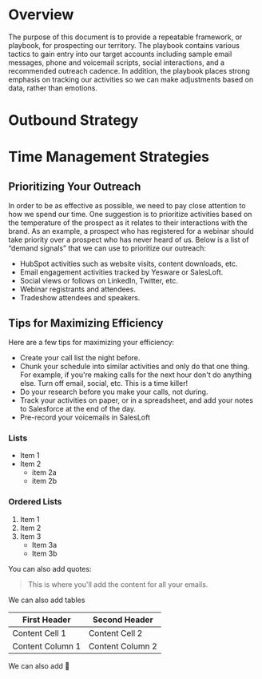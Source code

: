 # Overview

The purpose of this document is to provide a repeatable framework, or playbook, for prospecting our territory. The playbook contains various tactics to gain entry into our target accounts including sample email messages, phone and voicemail scripts, social interactions, and a recommended outreach cadence. In addition, the playbook places strong emphasis on tracking our activities so we can make adjustments based on data, rather than emotions. 

# Outbound Strategy

# Time Management Strategies

## Prioritizing Your Outreach

In order to be as effective as possible, we need to pay close attention to how we spend our time. One suggestion is to prioritize activities based on the temperature of the prospect as it relates to their interactions with the brand.  As an example, a prospect who has registered for a webinar should take priority over a prospect who has never heard of us. Below is a list of “demand signals” that we can use to prioritize our outreach: 
* HubSpot activities such as website visits, content downloads, etc.
* Email engagement activities tracked by Yesware or SalesLoft.
* Social views or follows on LinkedIn, Twitter, etc.
* Webinar registrants and attendees.
* Tradeshow attendees and speakers.

## Tips for Maximizing Efficiency

Here are a few tips for maximizing your efficiency: 
* Create your call list the night before.
* Chunk your schedule into similar activities and only do that one thing. For example, if you're making calls for the next hour don't do anything else. Turn off email, social, etc. This is a time killer!
* Do your research before you make your calls, not during. 
* Track your activities on paper, or in a spreadsheet, and add your notes to Salesforce at the end of the day.
* Pre-record your voicemails in SalesLoft 




### Lists
* Item 1
* Item 2
  * item 2a
  * item 2b
 ### Ordered Lists
 1. Item 1
 2. Item 2
 3. Item 3
    * Item 3a
    * Item 3b
    
 You can also add quotes: 
 
 > This is where you'll add the content
 > for all your emails. 
 
 We can also add tables
 
 First Header | Second Header
 -------------| -------------
 Content Cell 1 | Content Cell 2
 Content Column 1 | Content Column 2
 
 We can also add :rocket:
